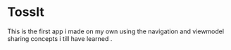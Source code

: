 # TossIt
This is the first app i made on my own using the navigation and viewmodel sharing concepts i till have learned .
